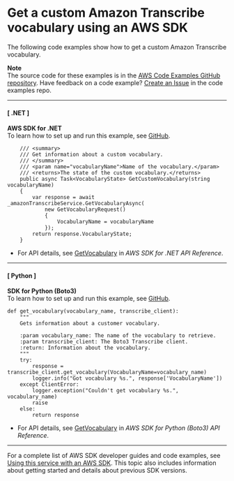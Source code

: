 # Get a custom Amazon Transcribe vocabulary using an AWS SDK<a name="example_transcribe_GetVocabulary_section"></a>

The following code examples show how to get a custom Amazon Transcribe vocabulary\.

**Note**  
The source code for these examples is in the [AWS Code Examples GitHub repository](https://github.com/awsdocs/aws-doc-sdk-examples)\. Have feedback on a code example? [Create an Issue](https://github.com/awsdocs/aws-doc-sdk-examples/issues/new/choose) in the code examples repo\. 

------
#### [ \.NET ]

**AWS SDK for \.NET**  
 To learn how to set up and run this example, see [GitHub](https://github.com/awsdocs/aws-doc-sdk-examples/tree/main/dotnetv3/Transcribe#code-examples)\. 
  

```
    /// <summary>
    /// Get information about a custom vocabulary.
    /// </summary>
    /// <param name="vocabularyName">Name of the vocabulary.</param>
    /// <returns>The state of the custom vocabulary.</returns>
    public async Task<VocabularyState> GetCustomVocabulary(string vocabularyName)
    {
        var response = await _amazonTranscribeService.GetVocabularyAsync(
            new GetVocabularyRequest()
            {
                VocabularyName = vocabularyName
            });
        return response.VocabularyState;
    }
```
+  For API details, see [GetVocabulary](https://docs.aws.amazon.com/goto/DotNetSDKV3/transcribe-2017-10-26/GetVocabulary) in *AWS SDK for \.NET API Reference*\. 

------
#### [ Python ]

**SDK for Python \(Boto3\)**  
 To learn how to set up and run this example, see [GitHub](https://github.com/awsdocs/aws-doc-sdk-examples/tree/main/python/example_code/transcribe#code-examples)\. 
  

```
def get_vocabulary(vocabulary_name, transcribe_client):
    """
    Gets information about a customer vocabulary.

    :param vocabulary_name: The name of the vocabulary to retrieve.
    :param transcribe_client: The Boto3 Transcribe client.
    :return: Information about the vocabulary.
    """
    try:
        response = transcribe_client.get_vocabulary(VocabularyName=vocabulary_name)
        logger.info("Got vocabulary %s.", response['VocabularyName'])
    except ClientError:
        logger.exception("Couldn't get vocabulary %s.", vocabulary_name)
        raise
    else:
        return response
```
+  For API details, see [GetVocabulary](https://docs.aws.amazon.com/goto/boto3/transcribe-2017-10-26/GetVocabulary) in *AWS SDK for Python \(Boto3\) API Reference*\. 

------

For a complete list of AWS SDK developer guides and code examples, see [Using this service with an AWS SDK](getting-started-sdk.md#sdk-general-information-section)\. This topic also includes information about getting started and details about previous SDK versions\.